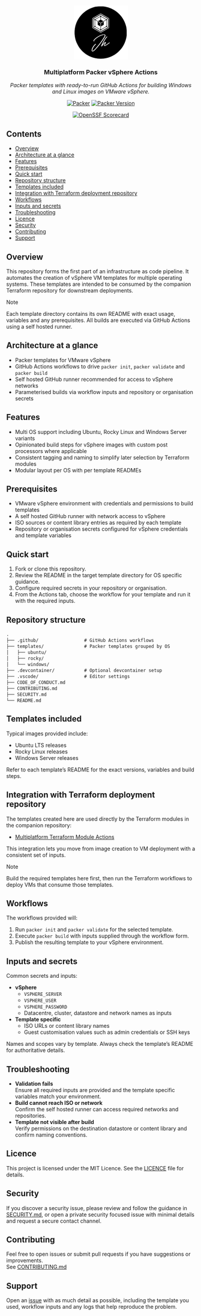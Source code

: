 <div align="center">
<img src="docs/assets/logo.png" align="center" width="144px" height="144px"/>

### Multiplatform Packer vSphere Actions

_Packer templates with ready-to-run GitHub Actions for building Windows and Linux images on VMware vSphere._
</div>

<div align="center">

[![Packer](https://img.shields.io/badge/Packer-Required-%2302A8EF?logo=packer&logoColor=white&style=for-the-badge)](https://www.packer.io/)
[![Packer Version](https://img.shields.io/badge/Packer-1.10%2B-%2302A8EF?logo=packer&logoColor=white&style=for-the-badge)](https://www.packer.io/)

</div>

<div align="center">

[![OpenSSF Scorecard](https://img.shields.io/ossf-scorecard/github.com/sudo-kraken/multiplatform-packer-vsphere-actions?label=openssf%20scorecard&style=for-the-badge)](https://scorecard.dev/viewer/?uri=github.com/sudo-kraken/multiplatform-packer-vsphere-actions)

</div>

## Contents

- [Overview](#overview)
- [Architecture at a glance](#architecture-at-a-glance)
- [Features](#features)
- [Prerequisites](#prerequisites)
- [Quick start](#quick-start)
- [Repository structure](#repository-structure)
- [Templates included](#templates-included)
- [Integration with Terraform deployment repository](#integration-with-terraform-deployment-repository)
- [Workflows](#workflows)
- [Inputs and secrets](#inputs-and-secrets)
- [Troubleshooting](#troubleshooting)
- [Licence](#licence)
- [Security](#security)
- [Contributing](#contributing)
- [Support](#support)

## Overview

This repository forms the first part of an infrastructure as code pipeline. It automates the creation of vSphere VM templates for multiple operating systems. These templates are intended to be consumed by the companion Terraform repository for downstream deployments.

> [!NOTE]  
> Each template directory contains its own README with exact usage, variables and any prerequisites. All builds are executed via GitHub Actions using a self hosted runner.

## Architecture at a glance

- Packer templates for VMware vSphere
- GitHub Actions workflows to drive `packer init`, `packer validate` and `packer build`
- Self hosted GitHub runner recommended for access to vSphere networks
- Parameterised builds via workflow inputs and repository or organisation secrets

## Features

- Multi OS support including Ubuntu, Rocky Linux and Windows Server variants
- Opinionated build steps for vSphere images with custom post processors where applicable
- Consistent tagging and naming to simplify later selection by Terraform modules
- Modular layout per OS with per template READMEs

## Prerequisites

- VMware vSphere environment with credentials and permissions to build templates
- A self hosted GitHub runner with network access to vSphere
- ISO sources or content library entries as required by each template
- Repository or organisation secrets configured for vSphere credentials and template variables

## Quick start

1. Fork or clone this repository.
2. Review the README in the target template directory for OS specific guidance.
3. Configure required secrets in your repository or organisation.
4. From the Actions tab, choose the workflow for your template and run it with the required inputs.

## Repository structure

```
.
├── .github/                 # GitHub Actions workflows
├── templates/               # Packer templates grouped by OS
│   ├── ubuntu/
│   ├── rocky/
│   └── windows/
├── .devcontainer/           # Optional devcontainer setup
├── .vscode/                 # Editor settings
├── CODE_OF_CONDUCT.md
├── CONTRIBUTING.md
├── SECURITY.md
└── README.md
```

## Templates included

Typical images provided include:

- Ubuntu LTS releases
- Rocky Linux releases
- Windows Server releases

Refer to each template’s README for the exact versions, variables and build steps.

## Integration with Terraform deployment repository

The templates created here are used directly by the Terraform modules in the companion repository:

- [Multiplatform Terraform Module Actions](https://github.com/sudo-kraken/multiplatform-terraform-module-actions)

This integration lets you move from image creation to VM deployment with a consistent set of inputs.

> [!NOTE]  
> Build the required templates here first, then run the Terraform workflows to deploy VMs that consume those templates.

## Workflows

The workflows provided will:

1. Run `packer init` and `packer validate` for the selected template.
2. Execute `packer build` with inputs supplied through the workflow form.
3. Publish the resulting template to your vSphere environment.

## Inputs and secrets

Common secrets and inputs:

- **vSphere**
  - `VSPHERE_SERVER`
  - `VSPHERE_USER`
  - `VSPHERE_PASSWORD`
  - Datacentre, cluster, datastore and network names as inputs
- **Template specific**
  - ISO URLs or content library names
  - Guest customisation values such as admin credentials or SSH keys

Names and scopes vary by template. Always check the template’s README for authoritative details.

## Troubleshooting

- **Validation fails**  
  Ensure all required inputs are provided and the template specific variables match your environment.
- **Build cannot reach ISO or network**  
  Confirm the self hosted runner can access required networks and repositories.
- **Template not visible after build**  
  Verify permissions on the destination datastore or content library and confirm naming conventions.

## Licence

This project is licensed under the MIT Licence. See the [LICENCE](LICENCE) file for details.

## Security

If you discover a security issue, please review and follow the guidance in [SECURITY.md](SECURITY.md), or open a private security focused issue with minimal details and request a secure contact channel.

## Contributing

Feel free to open issues or submit pull requests if you have suggestions or improvements.  
See [CONTRIBUTING.md](CONTRIBUTING.md)

## Support

Open an [issue](/../../issues) with as much detail as possible, including the template you used, workflow inputs and any logs that help reproduce the problem.
